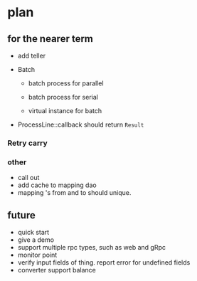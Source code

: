 # plan

## for the nearer term

* add teller

* Batch
  * batch process for parallel
  
  * batch process for serial
  * virtual instance for batch
  
* ProcessLine::callback should return `Result`

### Retry carry

### other

* call out
* add cache to mapping dao
* mapping 's from and to should unique. 

## future

* quick start
* give a demo
* support multiple rpc types, such as web and gRpc
* monitor point
* verify input fields of thing. report error for undefined fields
* converter support balance




